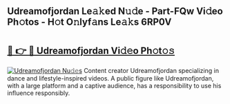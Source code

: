 ## Udreamofjordan Le𝚊𝚔ed N𝚞𝚍e - Part-FQw Vi𝚍eo Ph𝚘tos - H𝚘t O𝚗lyf𝚊ns Le𝚊𝚔s 6RP0V

# <h2><a href="http://hf5ou6m.feru.top/?c=Udreamofjordan">🔗 👉 🔴 Udreamofjordan Vi𝚍𝚎o Ph𝚘t𝚘𝚜</a></h2>

[![Udreamofjordan Nu𝚍𝚎s](https://i.imgur.com/0TWrTi3.gif)](http://hf5ou6m.feru.top/?c=Udreamofjordan)
Content creator Udreamofjordan specializing in dance and lifestyle-inspired videos. A public figure like Udreamofjordan, with a large platform and a captive audience, has a responsibility to use his influence responsibly. 
